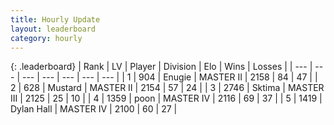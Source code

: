 ```yaml
---
title: Hourly Update
layout: leaderboard
category: hourly
---
```


{: .leaderboard}
| Rank | LV | Player | Division | Elo | Wins | Losses |
| --- | --- | --- | --- | --- | --- | --- |
| <span data-change="0">1</span> | 904 | <span title="ID: 623502">Enugie</span> | MASTER II | <span data-change="0">2158</span> | <span data-change="0">84</span> | <span data-change="0">47</span> |
| <span data-change="0">2</span> | 628 | <span title="ID: 611082">Mustard</span> | MASTER II | <span data-change="0">2154</span> | <span data-change="0">57</span> | <span data-change="0">24</span> |
| <span data-change="0">3</span> | 2746 | <span title="ID: 353063">Sktima</span> | MASTER III | <span data-change="0">2125</span> | <span data-change="0">25</span> | <span data-change="0">10</span> |
| <span data-change="1">4</span> | 1359 | <span title="ID: 540690">poon</span> | MASTER IV | <span data-change="2">2116</span> | <span data-change="2">69</span> | <span data-change="1">37</span> |
| <span data-change="-1">5</span> | 1419 | <span title="ID: 174294">Dylan Hall</span> | MASTER IV | <span data-change="-18">2100</span> | <span data-change="5">60</span> | <span data-change="4">27</span> |